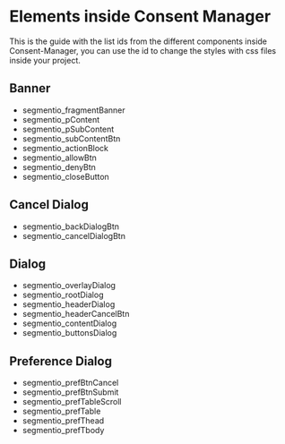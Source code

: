 # Elements inside Consent Manager

This is the guide with the list ids from the different components inside Consent-Manager, you can use the id to change the styles with css files inside your project.

## Banner

- segmentio_fragmentBanner
- segmentio_pContent
- segmentio_pSubContent
- segmentio_subContentBtn
- segmentio_actionBlock
- segmentio_allowBtn
- segmentio_denyBtn
- segmentio_closeButton

## Cancel Dialog

- segmentio_backDialogBtn
- segmentio_cancelDialogBtn

## Dialog

- segmentio_overlayDialog
- segmentio_rootDialog
- segmentio_headerDialog
- segmentio_headerCancelBtn
- segmentio_contentDialog
- segmentio_buttonsDialog

## Preference Dialog

- segmentio_prefBtnCancel
- segmentio_prefBtnSubmit
- segmentio_prefTableScroll
- segmentio_prefTable
- segmentio_prefThead
- segmentio_prefTbody
